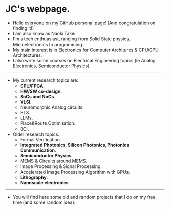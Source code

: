 # JC's webpage.

- Hello everyone on my GitHub personal page! (And congratulation on finding it!)
- I am also know as Naoki Takei.
- I'm a tech enthuasiast, ranging from Solid State physics, Microelectronics to programming.
- My main interest is in Electronics for Computer Architures & CPU/GPU Architectures.
- I also write some courses on Electrical Engineering topics (ie Analog Electronics, Semiconductor Physics).
---
- My current research topics are:
   * **CPU/FPGA**.
   * **HW/SW co-design**.
   * **SoCs and NoCs**.
   * **VLSI**.
   * Neuromorphic Analog circuits.
   * HLS.
   * LLMs.
   * Place&Route Optimisation.
   * BCI.
- Older research topics:
   * Formal Verification.
   * **Integrated Photonics, Silicon Photonics, Photonics Communication**.
   * **Semiconductor Physics**.
   * MEMS & Circuits around MEMS.
   * Image Processing & Signal Processing.
   * Accelerated Image Processing Algorithm with GPUs.
   * **Lithography**.
   * **Nanoscale electronics**.
---
- You will find here some old and random projects that I do on my free time (and some random idea).
